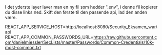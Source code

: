 I det yderste layer laver man en ny fil som hedder ".env", i denne fil kopierer du disse links ned. Skift den første til den passende api, lad den anden være.

REACT_APP_SERVICE_HOST=http://localhost:8080/Security_Eksamen_war/api
REACT_APP_COMMON_PASSWORDS_URL=https://raw.githubusercontent.com/danielmiessler/SecLists/master/Passwords/Common-Credentials/10k-most-common.txt
